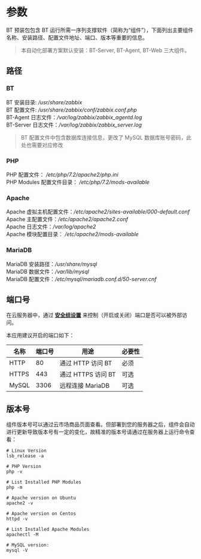 # 参数

BT 预装包包含 BT 运行所需一序列支撑软件（简称为“组件”），下面列出主要组件名称、安装路径、配置文件地址、端口、版本等重要的信息。

> 本自动化部署方案默认安装：BT-Server, BT-Agent, BT-Web 三大组件。

## 路径

### BT

BT 安装目录: */usr/share/zabbix*  
BT 配置文件: */usr/share/zabbix/conf/zabbix.conf.php*    
BT-Agent 日志文件：*/var/log/zabbix/zabbix_agentd.log*     
BT-Server 日志文件：*/var/log/zabbix/zabbix_server.log*  

> BT 配置文件中包含数据库连接信息，更改了 MySQL 数据库账号密码，此处也需要对应修改

### PHP

PHP 配置文件： */etc/php/7.2/apache2/php.ini*  
PHP Modules 配置文件目录： */etc/php/7.2/mods-available*

### Apache

Apache 虚拟主机配置文件：*/etc/apache2/sites-available/000-default.conf*  
Apache 主配置文件：*/etc/apache2/apache2.conf*  
Apache 日志文件：*/var/log/apache2*  
Apache 模块配置目录： */etc/apache2/mods-available*

### MariaDB

MariaDB 安装路径：*/usr/share/mysql*    
MariaDB 数据文件：*/var/lib/mysql*  
MariaDB 配置文件：*/etc/mysql/mariadb.conf.d/50-server.cnf*


## 端口号

在云服务器中，通过 **[安全组设置](https://support.websoft9.com/docs/faq/zh/tech-instance.html)** 来控制（开启或关闭）端口是否可以被外部访问。 

本应用建议开启的端口如下：

| 名称 | 端口号 | 用途 |  必要性 |
| --- | --- | --- | --- |
| HTTP | 80 | 通过 HTTP 访问 BT | 必须 |
| HTTPS | 443 | 通过 HTTPS 访问 BT | 可选 |
| MySQL | 3306 | 远程连接 MariaDB | 可选 |

## 版本号

组件版本号可以通过云市场商品页面查看。但部署到您的服务器之后，组件会自动进行更新导致版本号有一定的变化，故精准的版本号请通过在服务器上运行命令查看：

```shell
# Linux Version
lsb_release -a

# PHP Version
php -v

# List Installed PHP Modules
php -m

# Apache version on Ubuntu
apache2 -v

# Apache version on Centos
httpd -v

# List Installed Apache Modules
apachectl -M

# MySQL version:
mysql -V
```